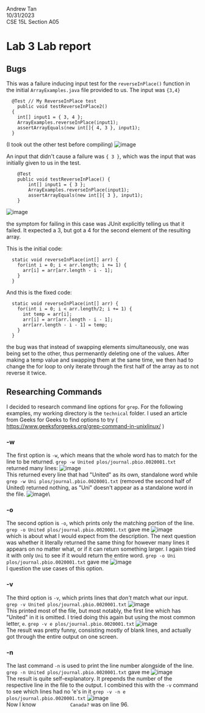 Andrew Tan\
10/31/2023\
CSE 15L Section A05

# **Lab 3 Lab report**

## **Bugs**
This was a failure inducing input test for the `reverseInPlace()` function in the initial `ArrayExamples.java` file provided to us. The input was `{3,4}`
```
  @Test // My ReverseInPlace test
	public void testReverseInPlace2()
  {
    int[] input1 = { 3, 4 };
    ArrayExamples.reverseInPlace(input1);
    assertArrayEquals(new int[]{ 4, 3 }, input1);
  }
```
(I took out the other test before compiling)
![image](https://github.com/Ant044/cse15l-lab-reports/assets/146861585/70b09053-e142-4036-9cf3-39f7e1c896a4)


An input that didn't cause a failure was `{ 3 }`, which was the input that was initially given to us in the test. 
```
    @Test 
    public void testReverseInPlace() {
        int[] input1 = { 3 };
        ArrayExamples.reverseInPlace(input1);
        assertArrayEquals(new int[]{ 3 }, input1);
    }
```

![image](https://github.com/Ant044/cse15l-lab-reports/assets/146861585/51b8e5e1-1853-448f-b36e-6114665fa652)


the symptom for failing in this case was JUnit explicitly telling us that it failed. It expected a 3, but got a 4 for the second element of the resulting array.

This is the initial code:
```
  static void reverseInPlace(int[] arr) {
    for(int i = 0; i < arr.length; i += 1) {
      arr[i] = arr[arr.length - i - 1];
    }
  }
```

And this is the fixed code:
```
  static void reverseInPlace(int[] arr) {
    for(int i = 0; i < arr.length/2; i += 1) {
      int temp = arr[i];
      arr[i] = arr[arr.length - i - 1];
      arr[arr.length - i - 1] = temp;
    }
  }
```
the bug was that instead of swapping elements simultaneously, one was being set to the other, thus permenantly deleting one of the values. After making a temp value and swapping them at the same time, we then had to change the for loop to only iterate through the first half of the array as to not reverse it twice. 

## **Researching Commands**
I decided to research command line options for `grep`. For the following examples, my working directory is the `technical` folder. I used an article from Geeks for Geeks to find options to try ( https://www.geeksforgeeks.org/grep-command-in-unixlinux/ )

### -w
The first option is `-w`, which means that the whole word has to match for the line to be returned. 
`grep -w United plos/journal.pbio.0020001.txt` returned many lines:
![image](https://github.com/Ant044/cse15l-lab-reports/assets/146861585/07b7cc10-7c04-4f08-aa1e-d2d0e63c6a5b)\
This returned every line that had "United" as its own, standalone word
while `grep -w Uni plos/journal.pbio.0020001.txt` (removed the second half of United) returned nothing, as "Uni" doesn't appear as a standalone word in the file. 
![image](https://github.com/Ant044/cse15l-lab-reports/assets/146861585/6604cc30-e95d-4098-a7ed-fced6da99721)\

### -o
The second option is `-o`, which prints only the matching portion of the line. 
`grep -o United plos/journal.pbio.0020001.txt` gave me 
![image](https://github.com/Ant044/cse15l-lab-reports/assets/146861585/f90dbc52-3e55-484a-8651-481d7e3aa7ca)\
which is about what I would expect from the description. The next question was whether it literally returned the same thing for however many lines it appears on no matter what, or if it can return something larger. I again tried it with only `Uni` to see if it would return the entire word.
`grep -o Uni plos/journal.pbio.0020001.txt` gave me 
![image](https://github.com/Ant044/cse15l-lab-reports/assets/146861585/c61da540-31e2-4efd-be0b-5f686cedea43)\
I question the use cases of this option.

### -v
The third option is `-v`, which prints lines that *don't* match what our input.
`grep -v United plos/journal.pbio.0020001.txt`
![image](https://github.com/Ant044/cse15l-lab-reports/assets/146861585/d608cb99-2a04-44a3-8013-a94c3a82676c)\
This printed most of the file, but most notably, the first line which has "United" in it is omitted. 
I tried doing this again but using the most common letter, `e`.
`grep -v e plos/journal.pbio.0020001.txt`
![image](https://github.com/Ant044/cse15l-lab-reports/assets/146861585/40b96425-0e11-46e9-8305-1314cf6c8eac)\
The result was pretty funny, consisting mostly of blank lines, and actually got through the entire output on one screen.

### -n
The last command `-n` is used to print the line number alongside of the line.
`grep -n United plos/journal.pbio.0020001.txt` gave me 
![image](https://github.com/Ant044/cse15l-lab-reports/assets/146861585/c8c84a9e-4664-47de-9f69-935665b10ec5)\
The result is quite self-explanatory. It prepends the number of the respective line in the file to the output.
I combined this with the `-v` command to see which lines had no 'e's in it
`grep -v -n e plos/journal.pbio.0020001.txt`
![image](https://github.com/Ant044/cse15l-lab-reports/assets/146861585/92004a22-7a1e-4e13-98c4-0932fd174310)\
Now I know `            Canada?` was on line 96.       



